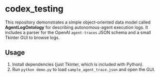 # codex_testing

This repository demonstrates a simple object-oriented data model called
**AgentLogOntology** for describing autonomous-agent execution logs. It
includes a parser for the OpenAI ``agent-traces`` JSON schema and a small
Tkinter GUI to browse logs.

## Usage

1. Install dependencies (just Tkinter, which is included with Python).
2. Run ``python demo.py`` to load ``sample_agent_trace.json`` and open the GUI.
